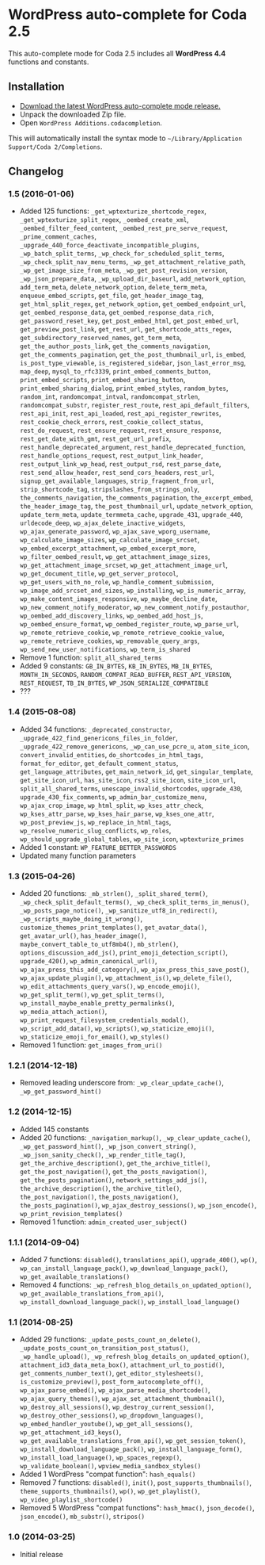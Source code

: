 # WordPress auto-complete for Coda 2.5

This auto-complete mode for Coda 2.5 includes all __WordPress 4.4__ functions and constants.

## Installation

* [Download the latest WordPress auto-complete mode release.](https://github.com/tillkruess/Coda-WordPress-Mode/archive/1.5.zip)
* Unpack the downloaded Zip file.
* Open `WordPress Additions.codacompletion`.

This will automatically install the syntax mode to `~/Library/Application Support/Coda 2/Completions`.

## Changelog

### 1.5 (2016-01-06)

  - Added 125 functions: `_get_wptexturize_shortcode_regex`, `_get_wptexturize_split_regex`, `_oembed_create_xml`, `_oembed_filter_feed_content`, `_oembed_rest_pre_serve_request`, `_prime_comment_caches`, `_upgrade_440_force_deactivate_incompatible_plugins`, `_wp_batch_split_terms`, `_wp_check_for_scheduled_split_terms`, `_wp_check_split_nav_menu_terms`, `_wp_get_attachment_relative_path`, `_wp_get_image_size_from_meta`, `_wp_get_post_revision_version`, `_wp_json_prepare_data`, `_wp_upload_dir_baseurl`, `add_network_option`, `add_term_meta`, `delete_network_option`, `delete_term_meta`, `enqueue_embed_scripts`, `get_file`, `get_header_image_tag`, `get_html_split_regex`, `get_network_option`, `get_oembed_endpoint_url`, `get_oembed_response_data`, `get_oembed_response_data_rich`, `get_password_reset_key`, `get_post_embed_html`, `get_post_embed_url`, `get_preview_post_link`, `get_rest_url`, `get_shortcode_atts_regex`, `get_subdirectory_reserved_names`, `get_term_meta`, `get_the_author_posts_link`, `get_the_comments_navigation`, `get_the_comments_pagination`, `get_the_post_thumbnail_url`, `is_embed`, `is_post_type_viewable`, `is_registered_sidebar`, `json_last_error_msg`, `map_deep`, `mysql_to_rfc3339`, `print_embed_comments_button`, `print_embed_scripts`, `print_embed_sharing_button`, `print_embed_sharing_dialog`, `print_embed_styles`, `random_bytes`, `random_int`, `randomcompat_intval`, `randomcompat_strlen`, `randomcompat_substr`, `register_rest_route`, `rest_api_default_filters`, `rest_api_init`, `rest_api_loaded`, `rest_api_register_rewrites`, `rest_cookie_check_errors`, `rest_cookie_collect_status`, `rest_do_request`, `rest_ensure_request`, `rest_ensure_response`, `rest_get_date_with_gmt`, `rest_get_url_prefix`, `rest_handle_deprecated_argument`, `rest_handle_deprecated_function`, `rest_handle_options_request`, `rest_output_link_header`, `rest_output_link_wp_head`, `rest_output_rsd`, `rest_parse_date`, `rest_send_allow_header`, `rest_send_cors_headers`, `rest_url`, `signup_get_available_languages`, `strip_fragment_from_url`, `strip_shortcode_tag`, `stripslashes_from_strings_only`, `the_comments_navigation`, `the_comments_pagination`, `the_excerpt_embed`, `the_header_image_tag`, `the_post_thumbnail_url`, `update_network_option`, `update_term_meta`, `update_termmeta_cache`, `upgrade_431`, `upgrade_440`, `urldecode_deep`, `wp_ajax_delete_inactive_widgets`, `wp_ajax_generate_password`, `wp_ajax_save_wporg_username`, `wp_calculate_image_sizes`, `wp_calculate_image_srcset`, `wp_embed_excerpt_attachment`, `wp_embed_excerpt_more`, `wp_filter_oembed_result`, `wp_get_attachment_image_sizes`, `wp_get_attachment_image_srcset`, `wp_get_attachment_image_url`, `wp_get_document_title`, `wp_get_server_protocol`, `wp_get_users_with_no_role`, `wp_handle_comment_submission`, `wp_image_add_srcset_and_sizes`, `wp_installing`, `wp_is_numeric_array`, `wp_make_content_images_responsive`, `wp_maybe_decline_date`, `wp_new_comment_notify_moderator`, `wp_new_comment_notify_postauthor`, `wp_oembed_add_discovery_links`, `wp_oembed_add_host_js`, `wp_oembed_ensure_format`, `wp_oembed_register_route`, `wp_parse_url`, `wp_remote_retrieve_cookie`, `wp_remote_retrieve_cookie_value`, `wp_remote_retrieve_cookies`, `wp_removable_query_args`, `wp_send_new_user_notifications`, `wp_term_is_shared`
  - Remove 1 function: `split_all_shared_terms`
  - Added 9 constants: `GB_IN_BYTES`, `KB_IN_BYTES`, `MB_IN_BYTES`, `MONTH_IN_SECONDS`, `RANDOM_COMPAT_READ_BUFFER`, `REST_API_VERSION`, `REST_REQUEST`, `TB_IN_BYTES`, `WP_JSON_SERIALIZE_COMPATIBLE`
  - ???

### 1.4 (2015-08-08)

  - Added 34 functions: `_deprecated_constructor`, `_upgrade_422_find_genericons_files_in_folder`, `_upgrade_422_remove_genericons`, `_wp_can_use_pcre_u`, `atom_site_icon`, `convert_invalid_entities`, `do_shortcodes_in_html_tags`, `format_for_editor`, `get_default_comment_status`, `get_language_attributes`, `get_main_network_id`, `get_singular_template`, `get_site_icon_url`, `has_site_icon`, `rss2_site_icon`, `site_icon_url`, `split_all_shared_terms`, `unescape_invalid_shortcodes`, `upgrade_430`, `upgrade_430_fix_comments`, `wp_admin_bar_customize_menu`, `wp_ajax_crop_image`, `wp_html_split`, `wp_kses_attr_check`, `wp_kses_attr_parse`, `wp_kses_hair_parse`, `wp_kses_one_attr`, `wp_post_preview_js`, `wp_replace_in_html_tags`, `wp_resolve_numeric_slug_conflicts`, `wp_roles`, `wp_should_upgrade_global_tables`, `wp_site_icon`, `wptexturize_primes`
  - Added 1 constant: `WP_FEATURE_BETTER_PASSWORDS` 
  - Updated many function parameters
  
### 1.3 (2015-04-26)

  - Added 20 functions: `_mb_strlen()`, `_split_shared_term()`, `_wp_check_split_default_terms()`, `_wp_check_split_terms_in_menus()`, `_wp_posts_page_notice()`, `_wp_sanitize_utf8_in_redirect()`, `_wp_scripts_maybe_doing_it_wrong()`, `customize_themes_print_templates()`, `get_avatar_data()`, `get_avatar_url()`, `has_header_image()`, `maybe_convert_table_to_utf8mb4()`, `mb_strlen()`, `options_discussion_add_js()`, `print_emoji_detection_script()`, `upgrade_420()`, `wp_admin_canonical_url()`, `wp_ajax_press_this_add_category()`, `wp_ajax_press_this_save_post()`, `wp_ajax_update_plugin()`, `wp_attachment_is()`, `wp_delete_file()`, `wp_edit_attachments_query_vars()`, `wp_encode_emoji()`, `wp_get_split_term()`, `wp_get_split_terms()`, `wp_install_maybe_enable_pretty_permalinks()`, `wp_media_attach_action()`, `wp_print_request_filesystem_credentials_modal()`, `wp_script_add_data()`, `wp_scripts()`, `wp_staticize_emoji()`, `wp_staticize_emoji_for_email()`, `wp_styles()`
  - Removed 1 function: `get_images_from_uri()`
  
### 1.2.1 (2014-12-18)

  - Removed leading underscore from: `_wp_clear_update_cache()`, `_wp_get_password_hint()`

### 1.2 (2014-12-15)

  - Added 145 constants
  - Added 20 functions: `_navigation_markup()`, `_wp_clear_update_cache()`, `_wp_get_password_hint()`, `_wp_json_convert_string()`, `_wp_json_sanity_check()`, `_wp_render_title_tag()`, `get_the_archive_description()`, `get_the_archive_title()`, `get_the_post_navigation()`, `get_the_posts_navigation()`, `get_the_posts_pagination()`, `network_settings_add_js()`, `the_archive_description()`, `the_archive_title()`, `the_post_navigation()`, `the_posts_navigation()`, `the_posts_pagination()`, `wp_ajax_destroy_sessions()`, `wp_json_encode()`, `wp_print_revision_templates()`
  - Removed 1 function: `admin_created_user_subject()`

### 1.1.1 (2014-09-04)

  - Added 7 functions: `disabled()`, `translations_api()`, `upgrade_400()`, `wp()`, `wp_can_install_language_pack()`, `wp_download_language_pack()`, `wp_get_available_translations()`
  - Removed 4 functions: `_wp_refresh_blog_details_on_updated_option()`, `wp_get_available_translations_from_api()`, `wp_install_download_language_pack()`, `wp_install_load_language()`

### 1.1 (2014-08-25)

  - Added 29 functions: `_update_posts_count_on_delete()`, `_update_posts_count_on_transition_post_status()`, `_wp_handle_upload()`, `_wp_refresh_blog_details_on_updated_option()`, `attachment_id3_data_meta_box()`, `attachment_url_to_postid()`, `get_comments_number_text()`, `get_editor_stylesheets()`, `is_customize_preview()`, `post_form_autocomplete_off()`, `wp_ajax_parse_embed()`, `wp_ajax_parse_media_shortcode()`, `wp_ajax_query_themes()`, `wp_ajax_set_attachment_thumbnail()`, `wp_destroy_all_sessions()`, `wp_destroy_current_session()`, `wp_destroy_other_sessions()`, `wp_dropdown_languages()`, `wp_embed_handler_youtube()`, `wp_get_all_sessions()`, `wp_get_attachment_id3_keys()`, `wp_get_available_translations_from_api()`, `wp_get_session_token()`, `wp_install_download_language_pack()`, `wp_install_language_form()`, `wp_install_load_language()`, `wp_spaces_regexp()`, `wp_validate_boolean()`, `wpview_media_sandbox_styles()`
  - Added 1 WordPress "compat function": `hash_equals()`
  - Removed 7 functions: `disabled()`, `init()`, `post_supports_thumbnails()`, `theme_supports_thumbnails()`, `wp()`, `wp_get_playlist()`, `wp_video_playlist_shortcode()`
  - Removed 5 WordPress "compat functions": `hash_hmac()`, `json_decode()`, `json_encode()`, `mb_substr()`, `stripos()`

### 1.0 (2014-03-25)

  - Initial release
